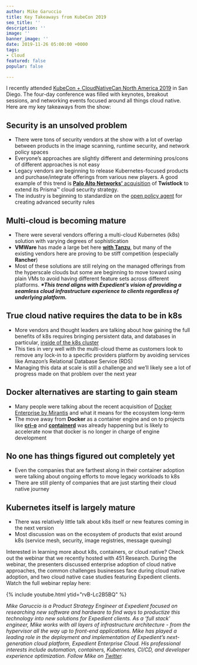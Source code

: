 ```yaml
---
author: Mike Garuccio
title: Key Takeaways from KubeCon 2019
seo_title: ''
description: ''
image: ''
banner_image: ''
date: 2019-11-26 05:00:00 +0000
tags:
- Cloud
featured: false
popular: false

---
```

I recently attended [KubeCon + CloudNativeCan North America 2019](https://events19.linuxfoundation.org/events/kubecon-cloudnativecon-north-america-2019/) in San Diego. The four-day conference was filled with keynotes, breakout sessions, and networking events focused around all things cloud native. Here are my key takeaways from the show:

## Security is an unsolved problem

* There were tons of security vendors at the show with a lot of overlap between products in the image scanning, runtime security, and network policy spaces
* Everyone’s approaches are slightly different and determining pros/cons of different approaches is not easy
* Legacy vendors are beginning to release Kubernetes-focused products and purchase/integrate offerings from various new players. A good example of this trend is [**Palo Alto Networks’** acquisition](https://www.paloaltonetworks.com/company/press/2019/palo-alto-networks-completes-acquisition-of-twistlock) of **Twistlock** to extend its Prisma™ cloud security strategy.
* The industry is beginning to standardize on the [open policy agent](https://www.openpolicyagent.org/) for creating advanced security rules

## Multi-cloud is becoming mature

* There were several vendors offering a multi-cloud Kubernetes (k8s) solution with varying degrees of sophistication
* **VMWare** has made a large bet here [**with Tanzu**](https://blogs.vmware.com/cloudnative/2019/08/26/vmware-completes-approach-to-modern-applications/), but many of the existing vendors here are proving to be stiff competition (especially **Rancher**)
* Most of these solutions are still relying on the managed offerings from the hyperscale clouds but some are beginning to move toward using plain VMs to avoid having different feature sets across different platforms. **_*This trend aligns with Expedient’s vision of providing a seamless cloud infrastructure experience to clients regardless of underlying platform._**

## True cloud native requires the data to be in k8s

* More vendors and thought leaders are talking about how gaining the full benefits of k8s requires bringing persistent data, and databases in particular, [inside of the k8s cluster](https://www.expedient.com/knowledgebase/blog/2019-08-13-persistent-volume-options-for-kubernetes-storage/)
* This ties in very well with the multi-cloud theme as customers look to remove any lock-in to a specific providers platform by avoiding services like Amazon’s Relational Database Service (RDS)
* Managing this data at scale is still a challenge and we’ll likely see a lot of progress made on that problem over the next year

## Docker alternatives are starting to gain steam

* Many people were talking about the recent acquisition of [Docker Enterprise by Mirantis](https://techcrunch.com/2019/11/13/mirantis-acquires-docker-enterprise/) and what it means for the ecosystem long-term
* The move away from **Docker** as a container engine and on to projects like [**cri-o**](https://cri-o.io/) and [**containerd**](https://containerd.io/) was already happening but is likely to accelerate now that docker is no longer in charge of engine development

## No one has things figured out completely yet

* Even the companies that are farthest along in their container adoption were talking about ongoing efforts to move legacy workloads to k8s
* There are still plenty of companies that are just starting their cloud native journey

## Kubernetes itself is largely mature

* There was relatively little talk about k8s itself or new features coming in the next version
* Most discussion was on the ecosystem of products that exist around k8s (service mesh, security, image registries, message queuing)

Interested in learning more about k8s, containers, or cloud native? Check out the webinar that we recently hosted with 451 Research. During the webinar, the presenters discussed enterprise adoption of cloud native approaches, the common challenges businesses face during cloud native adoption, and two cloud native case studies featuring Expedient clients. Watch the full webinar replay here:

{% include youtube.html ytid="rvB-Lc2B5BQ" %}

_Mike Garuccio is a Product Strategy Engineer at Expedient focused on researching new software and hardware to find ways to productize this technology into new solutions for Expedient clients. As a ‘full stack’ engineer, Mike works with all layers of infrastructure architecture - from the hypervisor all the way up to front-end applications. Mike has played a leading role in the deployment and implementation of Expedient’s next-generation cloud platform, Expedient Enterprise Cloud. His professional interests include automation, containers, Kubernetes, CI/CD, and developer experience optimization. Follow Mike on_ [_Twitter_](https://twitter.com/mgaruccio)_._